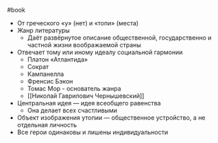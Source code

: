 #book 
- От греческого «у» (нет) и «топи» (места)
- Жанр литературы 
	- Даёт развёрнутое описание общественной, государственно и частной жизни воображаемой страны 
- Отвечает тому или иному идеалу социальной гармонии 
	- Платон «Атлантида»
	- Сократ 
	- Кампанелла 
	- Френсис Бэкон
	- Томас Мор - основатель жанра 
	- [[Николай Гаврилович Чернышевский]] 
- Центральная идея — идея всеобщего равенства 
	- Она делает всех счастливыми 
- Объект изображения утопии — общественное устройство, а не отдельная личность 
- Все герои одинаковы и лишены индивидуальности 